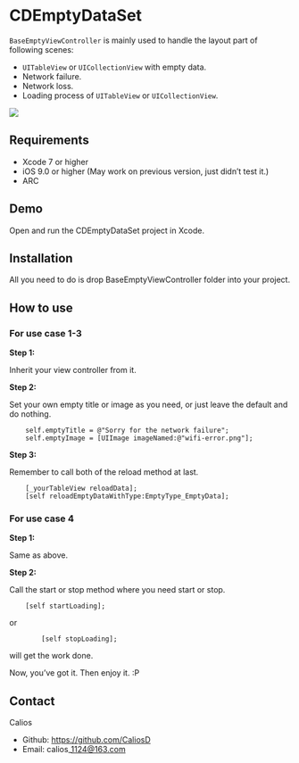 # CDEmptyDataSet

`BaseEmptyViewController` is mainly used to handle the layout part of following scenes:

- `UITableView` or `UICollectionView` with empty data.
- Network failure.
- Network loss.
- Loading process of `UITableView` or `UICollectionView`.

![][image-1]

## Requirements

* Xcode 7 or higher
* iOS 9.0 or higher (May work on previous version, just didn’t test it.)
* ARC

## Demo

Open and run the CDEmptyDataSet project in Xcode.

## Installation

All you need to do is drop BaseEmptyViewController folder into your project.

## How to use

### For use case 1-3

**Step 1:**

Inherit your view controller from it.

**Step 2:**

Set your own empty title or image as you need, or just leave the default and do nothing.

	    self.emptyTitle = @"Sorry for the network failure";
	    self.emptyImage = [UIImage imageNamed:@"wifi-error.png"];

**Step 3:**

Remember to call both of the reload method at last.

	    [_yourTableView reloadData];
	    [self reloadEmptyDataWithType:EmptyType_EmptyData];

### For use case 4

**Step 1:**

Same as above.

**Step 2:**

Call the start or stop method where you need start or stop.

		[self startLoading];

or

			[self stopLoading];

will get the work done.



Now, you’ve got it. Then enjoy it. :P

## Contact

Calios

- Github: https://github.com/CaliosD
- Email: calios\_1124@163.com

[image-1]:	https://raw.githubusercontent.com/CaliosD/CDEmptyDataSet/master/CDEmptyDataSet.gif
